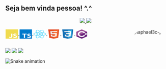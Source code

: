 ## Seja bem vinda pessoa! ^.^
<div align="center">
  <a href="https://github.com/Raphael3c">
  <img height="180em" src="https://github-readme-stats.vercel.app/api?username=Raphael3c&show_icons=true&theme=dracula&include_all_commits=true&count_private=true"/>
  <img height="180em" src="https://github-readme-stats.vercel.app/api/top-langs/?username=Raphael3c&layout=compact&langs_count=7&theme=dracula"/>
</div>
<div style="display: inline_block"><br>
  <img align="center" alt="Raphael3c-Js" height="30" width="40" src="https://raw.githubusercontent.com/devicons/devicon/master/icons/javascript/javascript-plain.svg">
  <img align="center" alt="Raphael3c-Ts" height="30" width="40" src="https://raw.githubusercontent.com/devicons/devicon/master/icons/typescript/typescript-plain.svg">
  <img align="center" alt="Raphael3c-React" height="30" width="40" src="https://raw.githubusercontent.com/devicons/devicon/master/icons/react/react-original.svg">
  <img align="center" alt="Raphael3c-HTML" height="30" width="40" src="https://raw.githubusercontent.com/devicons/devicon/master/icons/html5/html5-original.svg">
  <img align="center" alt="Raphael3c-CSS" height="30" width="40" src="https://raw.githubusercontent.com/devicons/devicon/master/icons/css3/css3-original.svg">
  <img align="center" alt="Raphael3c-Csharp" height="30" width="40" src="https://raw.githubusercontent.com/devicons/devicon/master/icons/csharp/csharp-original.svg">
  <img align="right" alt="Raphael3c-pic" height="150" style="border-radius:50px;" src="https://cdn.discordapp.com/avatars/431858627415113729/de0549156facc2e085ed402b259fbaa6.png?size=32?width=676&height=676">
</div>
  
  ##
 
<div> 
  <a href="https://www.instagram.com/orbisidus" target="_blank"><img src="https://img.shields.io/badge/-Instagram-%23E4405F?style=for-the-badge&logo=instagram&logoColor=white" target="_blank"></a>
  <a href = "mailto:phael.ufc@gmail.com"><img src="https://img.shields.io/badge/-Gmail-%23333?style=for-the-badge&logo=gmail&logoColor=white" target="_blank"></a>
  <a href="https://www.linkedin.com/in/raphaelcsilva" target="_blank"><img src="https://img.shields.io/badge/-LinkedIn-%230077B5?style=for-the-badge&logo=linkedin&logoColor=white" target="_blank"></a> 
 
  ![Snake animation](https://github.com/Raphael3c/Raphael3c/blob/output/github-contribution-grid-snake.svg)
 
</div>
